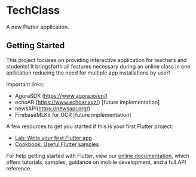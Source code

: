 # TechClass

A new Flutter application.

## Getting Started

This project focuses on providing interactive application for teachers and students!
It bringsforth all features necessary during an online class in one apllication reducing the need for multiple app
installations by user!

Important links:

- AgoraSDK (https://www.agora.io/en/)
- echoAR (https://www.echoar.xyz/) [future implementation]
- newsAPI(https://newsapi.org/)
- FirebaseMLKit for OCR [future implementation]



A few resources to get you started if this is your first Flutter project:

- [Lab: Write your first Flutter app](https://flutter.dev/docs/get-started/codelab)
- [Cookbook: Useful Flutter samples](https://flutter.dev/docs/cookbook)

For help getting started with Flutter, view our
[online documentation](https://flutter.dev/docs), which offers tutorials,
samples, guidance on mobile development, and a full API reference.
